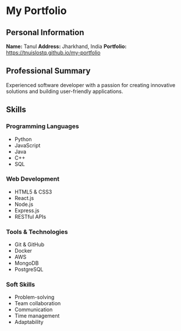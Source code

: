 # My Portfolio
## Personal Information
**Name:** Tanul
**Address:** Jharkhand, India
**Portfolio:** https://tnuislostq.github.io/my-portfolio
## Professional Summary
Experienced software developer with a passion for creating innovative solutions and building user-friendly applications.
## Skills
### Programming Languages
- Python
- JavaScript
- Java
- C++
- SQL
### Web Development
- HTML5 & CSS3
- React.js
- Node.js
- Express.js
- RESTful APIs
### Tools & Technologies
- Git & GitHub
- Docker
- AWS
- MongoDB
- PostgreSQL
### Soft Skills
- Problem-solving
- Team collaboration
- Communication
- Time management
- Adaptability
